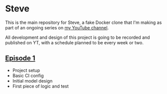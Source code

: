 # Steve

This is the main repository for Steve, a fake Docker clone that I'm making as part of an ongoing series on [my YouTube channel](https://www.youtube.com/channel/UCBSRCuGz9laxVv0rAnn2O9Q).

All development and design of this project is going to be recorded and published on YT,
with a schedule planned to be every week or two.

## [Episode 1](https://www.youtube.com/watch?v=EIE-6gx_qi0)

- Project setup
- Basic CI config
- Initial model design
- First piece of logic and test
